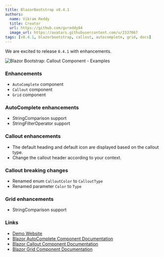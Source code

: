```yaml
---
title: BlazorBootstrap v0.4.1
authors:
  name: Vikram Reddy
  title: Creator
  url: https://github.com/gvreddy04
  image_url: https://avatars.githubusercontent.com/u/2337067
tags: [v0.4.1, blazorbootstrap, callout, autocomplete, grid, docs]
---
```


We are excited to release `0.4.1` with enhancements.

<!--truncate-->

<img src="https://i.imgur.com/vmibzEu.png" alt="Blazor Bootstrap: Callout Component - Examples" />

### Enhancements

- `AutoComplete` component
- `Callout` component
- `Grid` component

### AutoComplete enhancements
- StringComparison support
- StringFilterOperator support

### Callout enhancements
- The default heading and default icon are displayed based on the callout type.
- Change the callout header according to your context.

### Callout breaking changes
- Renamed enum `CalloutColor` to `CalloutType`
- Renamed parameter `Color` to `Type`

### Grid enhancements
- StringComparison support

### Links

- [Demo Website](https://demos.getblazorbootstrap.com/)
- [Blazor AutoComplete Component Documentation](https://getblazorbootstrap.com/docs/components/autocomplete)
- [Blazor Callout Component Documentation](https://getblazorbootstrap.com/docs/components/callout)
- [Blazor Grid Component Documentation](https://getblazorbootstrap.com/docs/components/grid)